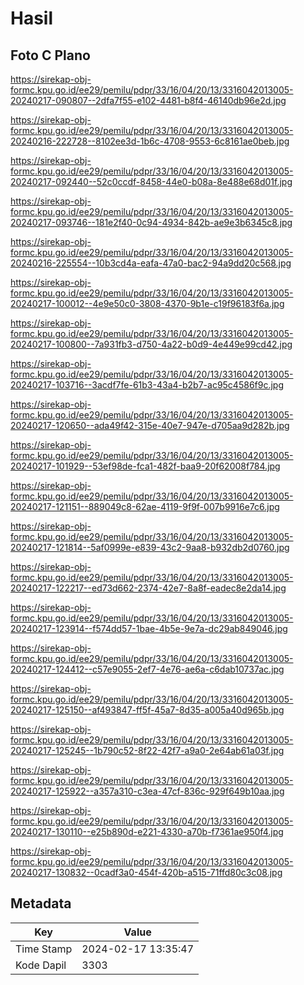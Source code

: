 # Hasil

## Foto C Plano

https://sirekap-obj-formc.kpu.go.id/ee29/pemilu/pdpr/33/16/04/20/13/3316042013005-20240217-090807--2dfa7f55-e102-4481-b8f4-46140db96e2d.jpg

https://sirekap-obj-formc.kpu.go.id/ee29/pemilu/pdpr/33/16/04/20/13/3316042013005-20240216-222728--8102ee3d-1b6c-4708-9553-6c8161ae0beb.jpg

https://sirekap-obj-formc.kpu.go.id/ee29/pemilu/pdpr/33/16/04/20/13/3316042013005-20240217-092440--52c0ccdf-8458-44e0-b08a-8e488e68d01f.jpg

https://sirekap-obj-formc.kpu.go.id/ee29/pemilu/pdpr/33/16/04/20/13/3316042013005-20240217-093746--181e2f40-0c94-4934-842b-ae9e3b6345c8.jpg

https://sirekap-obj-formc.kpu.go.id/ee29/pemilu/pdpr/33/16/04/20/13/3316042013005-20240216-225554--10b3cd4a-eafa-47a0-bac2-94a9dd20c568.jpg

https://sirekap-obj-formc.kpu.go.id/ee29/pemilu/pdpr/33/16/04/20/13/3316042013005-20240217-100012--4e9e50c0-3808-4370-9b1e-c19f96183f6a.jpg

https://sirekap-obj-formc.kpu.go.id/ee29/pemilu/pdpr/33/16/04/20/13/3316042013005-20240217-100800--7a931fb3-d750-4a22-b0d9-4e449e99cd42.jpg

https://sirekap-obj-formc.kpu.go.id/ee29/pemilu/pdpr/33/16/04/20/13/3316042013005-20240217-103716--3acdf7fe-61b3-43a4-b2b7-ac95c4586f9c.jpg

https://sirekap-obj-formc.kpu.go.id/ee29/pemilu/pdpr/33/16/04/20/13/3316042013005-20240217-120650--ada49f42-315e-40e7-947e-d705aa9d282b.jpg

https://sirekap-obj-formc.kpu.go.id/ee29/pemilu/pdpr/33/16/04/20/13/3316042013005-20240217-101929--53ef98de-fca1-482f-baa9-20f62008f784.jpg

https://sirekap-obj-formc.kpu.go.id/ee29/pemilu/pdpr/33/16/04/20/13/3316042013005-20240217-121151--889049c8-62ae-4119-9f9f-007b9916e7c6.jpg

https://sirekap-obj-formc.kpu.go.id/ee29/pemilu/pdpr/33/16/04/20/13/3316042013005-20240217-121814--5af0999e-e839-43c2-9aa8-b932db2d0760.jpg

https://sirekap-obj-formc.kpu.go.id/ee29/pemilu/pdpr/33/16/04/20/13/3316042013005-20240217-122217--ed73d662-2374-42e7-8a8f-eadec8e2da14.jpg

https://sirekap-obj-formc.kpu.go.id/ee29/pemilu/pdpr/33/16/04/20/13/3316042013005-20240217-123914--f574dd57-1bae-4b5e-9e7a-dc29ab849046.jpg

https://sirekap-obj-formc.kpu.go.id/ee29/pemilu/pdpr/33/16/04/20/13/3316042013005-20240217-124412--c57e9055-2ef7-4e76-ae6a-c6dab10737ac.jpg

https://sirekap-obj-formc.kpu.go.id/ee29/pemilu/pdpr/33/16/04/20/13/3316042013005-20240217-125150--af493847-ff5f-45a7-8d35-a005a40d965b.jpg

https://sirekap-obj-formc.kpu.go.id/ee29/pemilu/pdpr/33/16/04/20/13/3316042013005-20240217-125245--1b790c52-8f22-42f7-a9a0-2e64ab61a03f.jpg

https://sirekap-obj-formc.kpu.go.id/ee29/pemilu/pdpr/33/16/04/20/13/3316042013005-20240217-125922--a357a310-c3ea-47cf-836c-929f649b10aa.jpg

https://sirekap-obj-formc.kpu.go.id/ee29/pemilu/pdpr/33/16/04/20/13/3316042013005-20240217-130110--e25b890d-e221-4330-a70b-f7361ae950f4.jpg

https://sirekap-obj-formc.kpu.go.id/ee29/pemilu/pdpr/33/16/04/20/13/3316042013005-20240217-130832--0cadf3a0-454f-420b-a515-71ffd80c3c08.jpg


## Metadata

| Key        | Value               |
| ---------- | ------------------- |
| Time Stamp | 2024-02-17 13:35:47 |
| Kode Dapil | 3303                |



